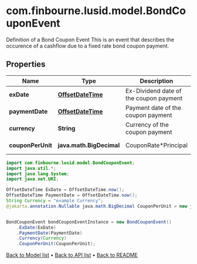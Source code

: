 # com.finbourne.lusid.model.BondCouponEvent
Definition of a Bond Coupon Event  This is an event that describes the occurence of a cashflow due to a fixed rate bond coupon payment.

## Properties

Name | Type | Description | Notes
------------ | ------------- | ------------- | -------------
**exDate** | [**OffsetDateTime**](OffsetDateTime.md) | Ex-Dividend date of the coupon payment | [optional] [default to OffsetDateTime]
**paymentDate** | [**OffsetDateTime**](OffsetDateTime.md) | Payment date of the coupon payment | [optional] [default to OffsetDateTime]
**currency** | **String** | Currency of the coupon payment | [default to String]
**couponPerUnit** | **java.math.BigDecimal** | CouponRate*Principal | [optional] [default to java.math.BigDecimal]

```java
import com.finbourne.lusid.model.BondCouponEvent;
import java.util.*;
import java.lang.System;
import java.net.URI;

OffsetDateTime ExDate = OffsetDateTime.now();
OffsetDateTime PaymentDate = OffsetDateTime.now();
String Currency = "example Currency";
@jakarta.annotation.Nullable java.math.BigDecimal CouponPerUnit = new java.math.BigDecimal("100.00");


BondCouponEvent bondCouponEventInstance = new BondCouponEvent()
    .ExDate(ExDate)
    .PaymentDate(PaymentDate)
    .Currency(Currency)
    .CouponPerUnit(CouponPerUnit);
```


[Back to Model list](../README.md#documentation-for-models) &#8226; [Back to API list](../README.md#documentation-for-api-endpoints) &#8226; [Back to README](../README.md)
